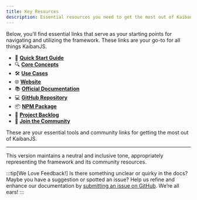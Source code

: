 ```yaml
---
title: Key Resources
description: Essential resources you need to get the most out of KaibanJS
---
```


Below, you'll find essential links that serve as your starting points for navigating and utilizing the framework. These links are your go-to for all things KaibanJS.

- 🚀 [**Quick Start Guide**](https://docs.kaibanjs.com/get-started/Quick%20Start)
- 🔍 [**Core Concepts**](/category/core-concepts)
- 🛠️ [**Use Cases**](/category/use-cases)
- 🌐 [**Website**](https://www.kaibanjs.com/)
- 📚 [**Official Documentation**](/category/core-concepts)
- 💻 [**GitHub Repository**](https://github.com/kaiban-ai/KaibanJS)
- 📦 [**NPM Package**](https://www.npmjs.com/package/kaibanjs)
- 📝 [**Project Backlog**](https://github.com/kaiban-ai/KaibanJS/issues)
- 🤝 [**Join the Community**](https://bit.ly/JoinAIChamps)

These are your essential tools and community links for getting the most out of KaibanJS.

---

This version maintains a neutral and inclusive tone, appropriately representing the framework and its community resources.

:::tip[We Love Feedback!]
Is there something unclear or quirky in the docs? Maybe you have a suggestion or spotted an issue? Help us refine and enhance our documentation by [submitting an issue on GitHub](https://github.com/kaiban-ai/KaibanJS/issues). We’re all ears!
:::